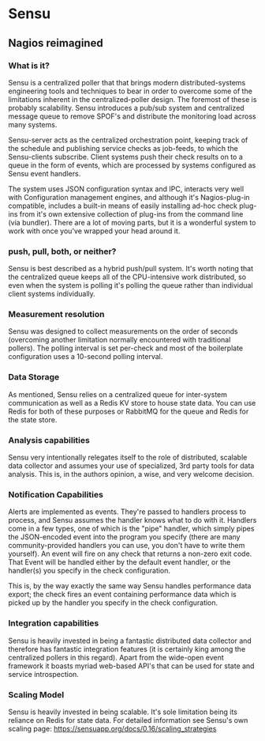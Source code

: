 # Sensu

## Nagios reimagined 

### What is it? 
Sensu is a centralized poller that that brings modern distributed-systems
engineering tools and techniques to bear in order to overcome some of the
limitations inherent in the centralized-poller design.  The foremost of these
is probably scalability. Sensu introduces a pub/sub system and centralized
message queue to remove SPOF's and distribute the monitoring load across many
systems. 

Sensu-server acts as the centralized orchestration point, keeping track of the
schedule and publishing service checks as job-feeds, to which the Sensu-clients
subscribe. Client systems push their check results on to a queue in the form of
events, which are processed by systems configured as Sensu event handlers. 

The system uses JSON configuration syntax and IPC, interacts very well with
Configuration management engines, and although it's Nagios-plug-in compatible,
includes a built-in means of easily installing ad-hoc check plug-ins from it's
own extensive collection of plug-ins from the command line (via bundler). There
are a lot of moving parts, but it is a wonderful system to work with once
you've wrapped your head around it.

### push, pull, both, or neither?

Sensu is best described as a hybrid push/pull system. It's worth noting that
the centralized queue keeps all of the CPU-intensive work distributed, so even
when the system is polling it's polling the queue rather than individual client
systems individually. 

### Measurement resolution 
Sensu was designed to collect measurements on the order of seconds (overcoming
another limitation normally encountered with traditional pollers). The polling
interval is set per-check and most of the boilerplate configuration uses a
10-second polling interval.

### Data Storage 
As mentioned, Sensu relies on a centralized queue for inter-system
communication as well as a Redis KV store to house state data. You can use
Redis for both of these purposes or RabbitMQ for the queue and Redis for the
state store. 

### Analysis capabilities
Sensu very intentionally relegates itself to the role of distributed, scalable
data collector and assumes your use of specialized, 3rd party tools for data
analysis. This is, in the authors opinion, a wise, and very welcome decision.

### Notification Capabilities
Alerts are implemented as events. They're passed to handlers process to
process, and Sensu assumes the handler knows what to do with it. Handlers come
in a few types, one of which is the "pipe" handler, which simply pipes the
JSON-encoded event into the program you specify (there are many
community-provided handlers you can use, you don't have to write them
yourself). An event will fire on any check that returns a non-zero exit code.
That Event will be handled either by the default event handler, or the
handler(s) you specify in the check configuration. 

This is, by the way exactly the same way Sensu handles performance data export;
the check fires an event containing performance data which is picked up by the
handler you specify in the check configuration. 

### Integration capabilities
Sensu is heavily invested in being a fantastic distributed data collector and
therefore has fantastic integration features (it is certainly king among the
centralized pollers in this regard). Apart from the wide-open event framework
it boasts myriad web-based API's that can be used for state and service
introspection. 

### Scaling Model
Sensu is heavily invested in being scalable. It's sole limitation being its
reliance on Redis for state data. For detailed information see Sensu's own
scaling page: https://sensuapp.org/docs/0.16/scaling_strategies
